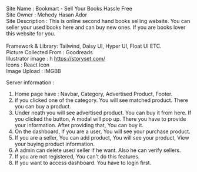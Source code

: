 Site Name : Bookmart - Sell Your Books Hassle Free <br>
Site Owner : Mehedy Hasan Ador <br>
Site Description : This is online second hand books selling website. You can seller your used books here and can buy new ones. If you are books lover this website for you. <br>
<br>
Framework & Library: Tailwind, Daisy UI, Hyper UI, Float UI ETC. <br>
Picture Collected From : Goodreads <br>
Illustrator image : h https://storyset.com/ <br>
Icons : React Icon <br>
Image Upload : IMGBB <br>

Server information :

1. Home page have : Navbar, Category, Advertised Product, Footer.
2. if you clicked one of the category. You will see matched product. There you can buy a product.
3. Under neath you will see advertised product. You can buy it from here. If you clicked the button, A modal will pop up. There you have to provide your information. After providing that, You can buy it.
4. On the dashboard, If you are a user, You will see your purchase product.
5. If you are a seller, You can add product, You will see your product, View your buying product information.
6. A admin can delete user/ seller if he want. Also he can verify sellers.
7. If you are not registered, You can't do this features.
8. If you want to access dashboard. You have to login first.
